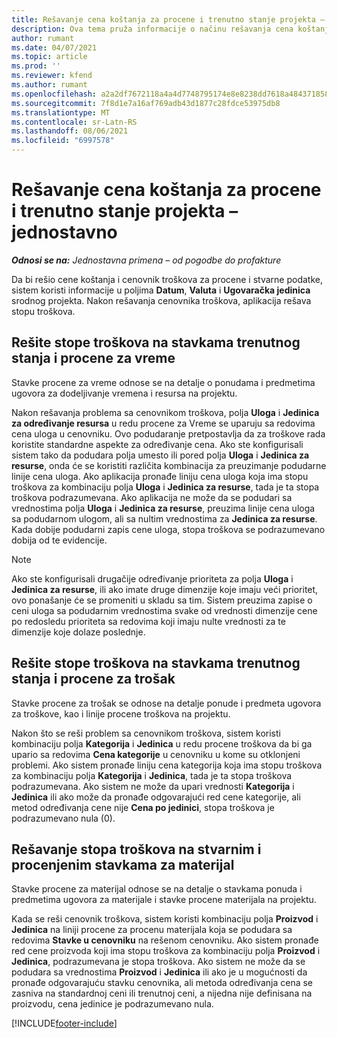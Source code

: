 ```yaml
---
title: Rešavanje cena koštanja za procene i trenutno stanje projekta – jednostavno
description: Ova tema pruža informacije o načinu rešavanja cena koštanja u procenama projekata i trenutnom stanju.
author: rumant
ms.date: 04/07/2021
ms.topic: article
ms.prod: ''
ms.reviewer: kfend
ms.author: rumant
ms.openlocfilehash: a2a2df7672118a4a4d7748795174e8e8238dd7618a48437185879e06a253a381
ms.sourcegitcommit: 7f8d1e7a16af769adb43d1877c28fdce53975db8
ms.translationtype: MT
ms.contentlocale: sr-Latn-RS
ms.lasthandoff: 08/06/2021
ms.locfileid: "6997578"
---
```

# <a name="resolve-cost-prices-on-project-estimates-and-actuals"></a>Rešavanje cena koštanja za procene i trenutno stanje projekta – jednostavno 

_**Odnosi se na:** Jednostavna primena – od pogodbe do profakture_

Da bi rešio cene koštanja i cenovnik troškova za procene i stvarne podatke, sistem koristi informacije u poljima **Datum**, **Valuta** i **Ugovaračka jedinica** srodnog projekta. Nakon rešavanja cenovnika troškova, aplikacija rešava stopu troškova.

## <a name="resolving-cost-rates-on-actual-and-estimate-lines-for-time"></a>Rešite stope troškova na stavkama trenutnog stanja i procene za vreme

Stavke procene za vreme odnose se na detalje o ponudama i predmetima ugovora za dodeljivanje vremena i resursa na projektu.

Nakon rešavanja problema sa cenovnikom troškova, polja **Uloga** i **Jedinica za određivanje resursa** u redu procene za Vreme se uparuju sa redovima cena uloga u cenovniku. Ovo podudaranje pretpostavlja da za troškove rada koristite standardne aspekte za određivanje cena. Ako ste konfigurisali sistem tako da podudara polja umesto ili pored polja **Uloga** i **Jedinica za resurse**, onda će se koristiti različita kombinacija za preuzimanje podudarne linije cena uloga. Ako aplikacija pronađe liniju cena uloga koja ima stopu troškova za kombinaciju polja **Uloga** i **Jedinica za resurse**, tada je ta stopa troškova podrazumevana. Ako aplikacija ne može da se podudari sa vrednostima polja **Uloga** i **Jedinica za resurse**, preuzima linije cena uloga sa podudarnom ulogom, ali sa nultim vrednostima za **Jedinica za resurse**. Kada dobije podudarni zapis cene uloga, stopa troškova se podrazumevano dobija od te evidencije. 

> [!NOTE]
> Ako ste konfigurisali drugačije određivanje prioriteta za polja **Uloga** i **Jedinica za resurse**, ili ako imate druge dimenzije koje imaju veći prioritet, ovo ponašanje će se promeniti u skladu sa tim. Sistem preuzima zapise o ceni uloga sa podudarnim vrednostima svake od vrednosti dimenzije cene po redosledu prioriteta sa redovima koji imaju nulte vrednosti za te dimenzije koje dolaze poslednje.

## <a name="resolving-cost-rates-on-actual-and-estimate-lines-for-expense"></a>Rešite stope troškova na stavkama trenutnog stanja i procene za trošak

Stavke procene za trošak se odnose na detalje ponude i predmeta ugovora za troškove, kao i linije procene troškova na projektu.

Nakon što se reši problem sa cenovnikom troškova, sistem koristi kombinaciju polja **Kategorija** i **Jedinica** u redu procene troškova da bi ga upario sa redovima **Cena kategorije** u cenovniku u kome su otklonjeni problemi. Ako sistem pronađe liniju cena kategorija koja ima stopu troškova za kombinaciju polja **Kategorija** i **Jedinica**, tada je ta stopa troškova podrazumevana. Ako sistem ne može da upari vrednosti **Kategorija** i **Jedinica** ili ako može da pronađe odgovarajući red cene kategorije, ali metod određivanja cene nije **Cena po jedinici**, stopa troškova je podrazumevano nula (0).

## <a name="resolving-cost-rates-on-actual-and-estimate-lines-for-material"></a>Rešavanje stopa troškova na stvarnim i procenjenim stavkama za materijal

Stavke procene za materijal odnose se na detalje o stavkama ponuda i predmetima ugovora za materijale i stavke procene materijala na projektu.

Kada se reši cenovnik troškova, sistem koristi kombinaciju polja **Proizvod** i **Jedinica** na liniji procene za procenu materijala koja se podudara sa redovima **Stavke u cenovniku** na rešenom cenovniku. Ako sistem pronađe red cene proizvoda koji ima stopu troškova za kombinaciju polja **Proizvod** i **Jedinica**, podrazumevana je stopa troškova. Ako sistem ne može da se podudara sa vrednostima **Proizvod** i **Jedinica** ili ako je u mogućnosti da pronađe odgovarajuću stavku cenovnika, ali metoda određivanja cena se zasniva na standardnoj ceni ili trenutnoj ceni, a nijedna nije definisana na proizvodu, cena jedinice je podrazumevano nula.


[!INCLUDE[footer-include](../../includes/footer-banner.md)]
